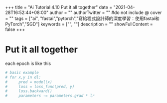 +++
title = "Ai Tutorial 4.10 Put it all together"
date = "2021-04-28T16:52:44+08:00"
author = ""
authorTwitter = "" #do not include @
cover = ""
tags = ["ai", "fastai","pytorch","寫給程式設計師的深度學習：使用fastai和PyTorch","SGD"]
keywords = ["", ""]
description = ""
showFullContent = false
+++
# Put it all together

 each epoch is like this

```py
# basic example
# for x,y in dl:
#     pred = model(x)
#     loss = loss_func(pred, y)
#     loss.backward()
#     parameters -= parameters.grad * lr
```